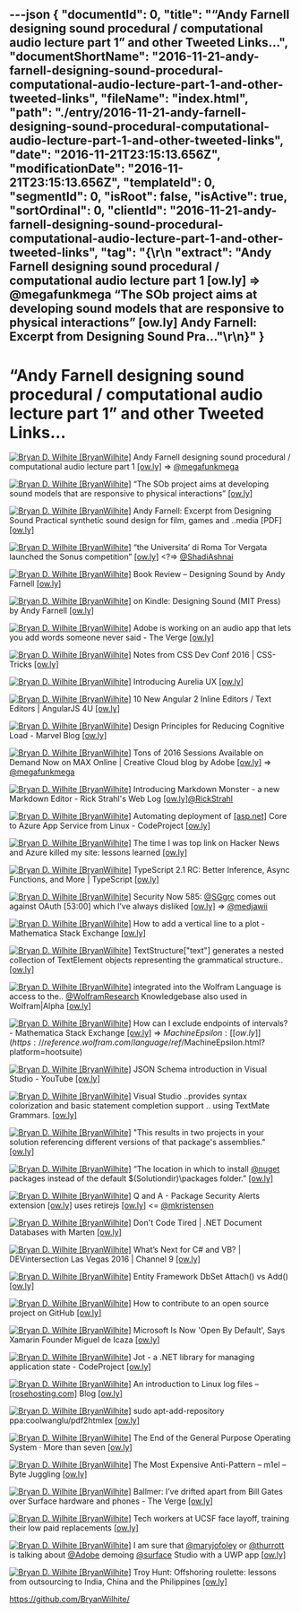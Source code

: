 ---json
{
  "documentId": 0,
  "title": "“Andy Farnell designing sound procedural / computational audio lecture part 1” and other Tweeted Links…",
  "documentShortName": "2016-11-21-andy-farnell-designing-sound-procedural-computational-audio-lecture-part-1-and-other-tweeted-links",
  "fileName": "index.html",
  "path": "./entry/2016-11-21-andy-farnell-designing-sound-procedural-computational-audio-lecture-part-1-and-other-tweeted-links",
  "date": "2016-11-21T23:15:13.656Z",
  "modificationDate": "2016-11-21T23:15:13.656Z",
  "templateId": 0,
  "segmentId": 0,
  "isRoot": false,
  "isActive": true,
  "sortOrdinal": 0,
  "clientId": "2016-11-21-andy-farnell-designing-sound-procedural-computational-audio-lecture-part-1-and-other-tweeted-links",
  "tag": "{\r\n  \"extract\": \"Andy Farnell designing sound procedural / computational audio lecture part 1 [ow.ly] => @megafunkmega “The SOb project aims at developing sound models that are responsive to physical interactions” [ow.ly] Andy Farnell: Excerpt from Designing Sound Pra...\"\r\n}"
}
---

# “Andy Farnell designing sound procedural / computational audio lecture part 1” and other Tweeted Links…

[<img alt="Bryan D. Wilhite [BryanWilhite]" src="https://songhay.blob.core.windows.net/shared-social-twitter/BryanWilhite.jpeg">](http://songhayblog.azurewebsites.net/ "Bryan D. Wilhite [BryanWilhite]") Andy Farnell designing sound procedural / computational audio lecture part 1 [[ow.ly]](https://www.youtube.com/watch?v=Dc04hDcy3lo&list=PLLHtPBwbWUW5EG-4ajfz5BQBOIm31ClhC) => [@megafunkmega](http://twitter.com/megafunkmega)

[<img alt="Bryan D. Wilhite [BryanWilhite]" src="https://songhay.blob.core.windows.net/shared-social-twitter/BryanWilhite.jpeg">](http://songhayblog.azurewebsites.net/ "Bryan D. Wilhite [BryanWilhite]") “The SOb project aims at developing sound models that are responsive to physical interactions” [[ow.ly]](http://www.soundobject.org/)

[<img alt="Bryan D. Wilhite [BryanWilhite]" src="https://songhay.blob.core.windows.net/shared-social-twitter/BryanWilhite.jpeg">](http://songhayblog.azurewebsites.net/ "Bryan D. Wilhite [BryanWilhite]") Andy Farnell: Excerpt from Designing Sound Practical synthetic sound design for film, games and ..media [PDF] [[ow.ly]](http://aspress.co.uk/ds/pdf/pd_intro.pdf)

[<img alt="Bryan D. Wilhite [BryanWilhite]" src="https://songhay.blob.core.windows.net/shared-social-twitter/BryanWilhite.jpeg">](http://songhayblog.azurewebsites.net/ "Bryan D. Wilhite [BryanWilhite]") “the Universita’ di Roma Tor Vergata launched the Sonus competition” [[ow.ly]](http://www.soundobject.org/EventOS/Sonus/Welcome.html) <?=> [@ShadiAshnai](http://twitter.com/ShadiAshnai)

[<img alt="Bryan D. Wilhite [BryanWilhite]" src="https://songhay.blob.core.windows.net/shared-social-twitter/BryanWilhite.jpeg">](http://songhayblog.azurewebsites.net/ "Bryan D. Wilhite [BryanWilhite]") Book Review – Designing Sound by Andy Farnell [[ow.ly]](https://soundbytesmag.net/designingsoundbyandyfarnell/)

[<img alt="Bryan D. Wilhite [BryanWilhite]" src="https://songhay.blob.core.windows.net/shared-social-twitter/BryanWilhite.jpeg">](http://songhayblog.azurewebsites.net/ "Bryan D. Wilhite [BryanWilhite]") on Kindle: Designing Sound (MIT Press) by Andy Farnell [[ow.ly]](https://www.amazon.com/Designing-Sound-Press-Andy-Farnell-ebook/dp/B008H5QA04%3FSubscriptionId%3D1SW6D7X6ZXXR92KVX0G2%26tag%3Dthekintespacec00%26linkCode%3Dxm2%26camp%3D2025%26creative%3D165953%26creativeASIN%3DB008H5QA04)

[<img alt="Bryan D. Wilhite [BryanWilhite]" src="https://songhay.blob.core.windows.net/shared-social-twitter/BryanWilhite.jpeg">](http://songhayblog.azurewebsites.net/ "Bryan D. Wilhite [BryanWilhite]") Adobe is working on an audio app that lets you add words someone never said - The Verge [[ow.ly]](https://www.theverge.com/2016/11/3/13514088/adobe-photoshop-audio-project-voco)

[<img alt="Bryan D. Wilhite [BryanWilhite]" src="https://songhay.blob.core.windows.net/shared-social-twitter/BryanWilhite.jpeg">](http://songhayblog.azurewebsites.net/ "Bryan D. Wilhite [BryanWilhite]") Notes from CSS Dev Conf 2016 | CSS-Tricks [[ow.ly]](https://css-tricks.com/notes-css-dev-conf-2016/)

[<img alt="Bryan D. Wilhite [BryanWilhite]" src="https://songhay.blob.core.windows.net/shared-social-twitter/BryanWilhite.jpeg">](http://songhayblog.azurewebsites.net/ "Bryan D. Wilhite [BryanWilhite]") Introducing Aurelia UX [[ow.ly]](https://aurelia.io/blog/2016/11/04/introducing-aurelia-ux/)

[<img alt="Bryan D. Wilhite [BryanWilhite]" src="https://songhay.blob.core.windows.net/shared-social-twitter/BryanWilhite.jpeg">](http://songhayblog.azurewebsites.net/ "Bryan D. Wilhite [BryanWilhite]") 10 New Angular 2 Inline Editors / Text Editors | AngularJS 4U [[ow.ly]](http://www.angularjs4u.com/angularjs2/10-angular-2-inline-editors-text-editors/)

[<img alt="Bryan D. Wilhite [BryanWilhite]" src="https://songhay.blob.core.windows.net/shared-social-twitter/BryanWilhite.jpeg">](http://songhayblog.azurewebsites.net/ "Bryan D. Wilhite [BryanWilhite]") Design Principles for Reducing Cognitive Load - Marvel Blog [[ow.ly]](https://blog.marvelapp.com/design-principles-reducing-cognitive-load/)

[<img alt="Bryan D. Wilhite [BryanWilhite]" src="https://songhay.blob.core.windows.net/shared-social-twitter/BryanWilhite.jpeg">](http://songhayblog.azurewebsites.net/ "Bryan D. Wilhite [BryanWilhite]") Tons of 2016 Sessions Available on Demand Now on MAX Online | Creative Cloud blog by Adobe [[ow.ly]](https://blogs.adobe.com/creativecloud/tons-of-2016-sessions-available-on-demand-now-on-max-online/) => [@megafunkmega](http://twitter.com/megafunkmega)

[<img alt="Bryan D. Wilhite [BryanWilhite]" src="https://songhay.blob.core.windows.net/shared-social-twitter/BryanWilhite.jpeg">](http://songhayblog.azurewebsites.net/ "Bryan D. Wilhite [BryanWilhite]") Introducing Markdown Monster - a new Markdown Editor - Rick Strahl's Web Log [[ow.ly]](https://weblog.west-wind.com/posts/2016/Nov/04/Introducing-Markdown-Monster-a-new-Markdown-Editor)[@RickStrahl](http://twitter.com/RickStrahl)

[<img alt="Bryan D. Wilhite [BryanWilhite]" src="https://songhay.blob.core.windows.net/shared-social-twitter/BryanWilhite.jpeg">](http://songhayblog.azurewebsites.net/ "Bryan D. Wilhite [BryanWilhite]") Automating deployment of [[asp.net]](http://ASP.NET) Core to Azure App Service from Linux - CodeProject [[ow.ly]](https://www.codeproject.com/Articles/1153874/Automating-deployment-of-ASP-NET-Core-to-Azure-App)

[<img alt="Bryan D. Wilhite [BryanWilhite]" src="https://songhay.blob.core.windows.net/shared-social-twitter/BryanWilhite.jpeg">](http://songhayblog.azurewebsites.net/ "Bryan D. Wilhite [BryanWilhite]") The time I was top link on Hacker News and Azure killed my site: lessons learned [[ow.ly]](http://codeclimber.net.nz/archive/2016/11/03/The-time-I-was-top-link-on-Hacker-News-and/)

[<img alt="Bryan D. Wilhite [BryanWilhite]" src="https://songhay.blob.core.windows.net/shared-social-twitter/BryanWilhite.jpeg">](http://songhayblog.azurewebsites.net/ "Bryan D. Wilhite [BryanWilhite]") TypeScript 2.1 RC: Better Inference, Async Functions, and More | TypeScript [[ow.ly]](https://devblogs.microsoft.com/typescript/typescript-2-1-rc-better-inference-async-functions-and-more-2/)

[<img alt="Bryan D. Wilhite [BryanWilhite]" src="https://songhay.blob.core.windows.net/shared-social-twitter/BryanWilhite.jpeg">](http://songhayblog.azurewebsites.net/ "Bryan D. Wilhite [BryanWilhite]") Security Now 585: [@SGgrc](http://twitter.com/SGgrc) comes out against OAuth [53:00] which I’ve always disliked [[ow.ly]](https://www.youtube.com/watch?v=wIzwg5LtlL0) => [@medjawii](http://twitter.com/medjawii)

[<img alt="Bryan D. Wilhite [BryanWilhite]" src="https://songhay.blob.core.windows.net/shared-social-twitter/BryanWilhite.jpeg">](http://songhayblog.azurewebsites.net/ "Bryan D. Wilhite [BryanWilhite]") How to add a vertical line to a plot - Mathematica Stack Exchange [[ow.ly]](https://mathematica.stackexchange.com/questions/3561/how-to-add-a-vertical-line-to-a-plot)

[<img alt="Bryan D. Wilhite [BryanWilhite]" src="https://songhay.blob.core.windows.net/shared-social-twitter/BryanWilhite.jpeg">](http://songhayblog.azurewebsites.net/ "Bryan D. Wilhite [BryanWilhite]") TextStructure["text"] generates a nested collection of TextElement objects representing the grammatical structure.. [[ow.ly]](https://reference.wolfram.com/language/ref/TextStructure.html)

[<img alt="Bryan D. Wilhite [BryanWilhite]" src="https://songhay.blob.core.windows.net/shared-social-twitter/BryanWilhite.jpeg">](http://songhayblog.azurewebsites.net/ "Bryan D. Wilhite [BryanWilhite]") integrated into the Wolfram Language is access to the.. [@WolframResearch](http://twitter.com/WolframResearch) Knowledgebase also used in Wolfram|Alpha [[ow.ly]](https://reference.wolfram.com/language/guide/KnowledgeRepresentationAndAccess.html)

[<img alt="Bryan D. Wilhite [BryanWilhite]" src="https://songhay.blob.core.windows.net/shared-social-twitter/BryanWilhite.jpeg">](http://songhayblog.azurewebsites.net/ "Bryan D. Wilhite [BryanWilhite]") How can I exclude endpoints of intervals? - Mathematica Stack Exchange [[ow.ly]](https://mathematica.stackexchange.com/questions/110752/how-can-i-exclude-endpoints-of-intervals) => $MachineEpsilon: [[ow.ly]](https://reference.wolfram.com/language/ref/$MachineEpsilon.html?platform=hootsuite)

[<img alt="Bryan D. Wilhite [BryanWilhite]" src="https://songhay.blob.core.windows.net/shared-social-twitter/BryanWilhite.jpeg">](http://songhayblog.azurewebsites.net/ "Bryan D. Wilhite [BryanWilhite]") JSON Schema introduction in Visual Studio - YouTube [[ow.ly]](https://www.youtube.com/watch?v=Jt5SCNC87d4)

[<img alt="Bryan D. Wilhite [BryanWilhite]" src="https://songhay.blob.core.windows.net/shared-social-twitter/BryanWilhite.jpeg">](http://songhayblog.azurewebsites.net/ "Bryan D. Wilhite [BryanWilhite]") Visual Studio ..provides syntax colorization and basic statement completion support .. using TextMate Grammars. [[ow.ly]](https://docs.microsoft.com/en-us/visualstudio/ide/adding-visual-studio-editor-support-for-other-languages?view=vs-2015&redirectedfrom=MSDN)

[<img alt="Bryan D. Wilhite [BryanWilhite]" src="https://songhay.blob.core.windows.net/shared-social-twitter/BryanWilhite.jpeg">](http://songhayblog.azurewebsites.net/ "Bryan D. Wilhite [BryanWilhite]") "This results in two projects in your solution referencing different versions of that package's assemblies." [[ow.ly]](https://stackoverflow.com/questions/5133516/why-am-i-getting-assembly-dll-must-be-strong-signed-in-order-to-be-marked-a)

[<img alt="Bryan D. Wilhite [BryanWilhite]" src="https://songhay.blob.core.windows.net/shared-social-twitter/BryanWilhite.jpeg">](http://songhayblog.azurewebsites.net/ "Bryan D. Wilhite [BryanWilhite]") “The location in which to install [@nuget](http://twitter.com/nuget) packages instead of the default $(Solutiondir)\packages folder.” [[ow.ly]](https://docs.microsoft.com:443/en-us/nuget/reference/nuget-config-file#config-section)

[<img alt="Bryan D. Wilhite [BryanWilhite]" src="https://songhay.blob.core.windows.net/shared-social-twitter/BryanWilhite.jpeg">](http://songhayblog.azurewebsites.net/ "Bryan D. Wilhite [BryanWilhite]") Q and A - Package Security Alerts extension [[ow.ly]](https://marketplace.visualstudio.com/items?itemName=MadsKristensen.PackageSecurityAlerts) uses retirejs [[ow.ly]](http://retirejs.github.io/retire.js/?platform=hootsuite) <= [@mkristensen](http://twitter.com/mkristensen)

[<img alt="Bryan D. Wilhite [BryanWilhite]" src="https://songhay.blob.core.windows.net/shared-social-twitter/BryanWilhite.jpeg">](http://songhayblog.azurewebsites.net/ "Bryan D. Wilhite [BryanWilhite]") Don't Code Tired | .NET Document Databases with Marten [[ow.ly]](http://dontcodetired.com/blog/post/NET-Document-Databases-with-Marten)

[<img alt="Bryan D. Wilhite [BryanWilhite]" src="https://songhay.blob.core.windows.net/shared-social-twitter/BryanWilhite.jpeg">](http://songhayblog.azurewebsites.net/ "Bryan D. Wilhite [BryanWilhite]") What’s Next for C# and VB? | DEVintersection Las Vegas 2016 | Channel 9 [[ow.ly]](https://channel9.msdn.com/Events/DEVintersection/DEVintersection-Las-Vegas-2016/DEVi015)

[<img alt="Bryan D. Wilhite [BryanWilhite]" src="https://songhay.blob.core.windows.net/shared-social-twitter/BryanWilhite.jpeg">](http://songhayblog.azurewebsites.net/ "Bryan D. Wilhite [BryanWilhite]") Entity Framework DbSet Attach() vs Add() [[ow.ly]](http://geekswithblogs.net/renso/archive/2016/11/07/entity-framework-dbset-attach-vs-add.aspx)

[<img alt="Bryan D. Wilhite [BryanWilhite]" src="https://songhay.blob.core.windows.net/shared-social-twitter/BryanWilhite.jpeg">](http://songhayblog.azurewebsites.net/ "Bryan D. Wilhite [BryanWilhite]") How to contribute to an open source project on GitHub [[ow.ly]](http://blog.davidecoppola.com/2016/11/howto-contribute-to-open-source-project-on-github/)

[<img alt="Bryan D. Wilhite [BryanWilhite]" src="https://songhay.blob.core.windows.net/shared-social-twitter/BryanWilhite.jpeg">](http://songhayblog.azurewebsites.net/ "Bryan D. Wilhite [BryanWilhite]") Microsoft Is Now 'Open By Default', Says Xamarin Founder Miguel de Icaza [[ow.ly]](https://www.forbes.com/sites/adrianbridgwater/2016/11/08/microsoft-is-now-open-by-default-says-xamarin-founder-miguel-de-icaza/#628fa45c20e7)

[<img alt="Bryan D. Wilhite [BryanWilhite]" src="https://songhay.blob.core.windows.net/shared-social-twitter/BryanWilhite.jpeg">](http://songhayblog.azurewebsites.net/ "Bryan D. Wilhite [BryanWilhite]") Jot - a .NET library for managing application state - CodeProject [[ow.ly]](https://www.codeproject.com/Articles/1152831/Jot-a-NET-library-for-managing-application-state)

[<img alt="Bryan D. Wilhite [BryanWilhite]" src="https://songhay.blob.core.windows.net/shared-social-twitter/BryanWilhite.jpeg">](http://songhayblog.azurewebsites.net/ "Bryan D. Wilhite [BryanWilhite]") An introduction to Linux log files – [[rosehosting.com]](http://RoseHosting.com) Blog [[ow.ly]](https://www.rosehosting.com/blog/linux-log-files/)

[<img alt="Bryan D. Wilhite [BryanWilhite]" src="https://songhay.blob.core.windows.net/shared-social-twitter/BryanWilhite.jpeg">](http://songhayblog.azurewebsites.net/ "Bryan D. Wilhite [BryanWilhite]") sudo apt-add-repository ppa:coolwanglu/pdf2htmlex [[ow.ly]](https://github.com/coolwanglu/pdf2htmlEX/issues/349)

[<img alt="Bryan D. Wilhite [BryanWilhite]" src="https://songhay.blob.core.windows.net/shared-social-twitter/BryanWilhite.jpeg">](http://songhayblog.azurewebsites.net/ "Bryan D. Wilhite [BryanWilhite]") The End of the General Purpose Operating System · More than seven [[ow.ly]](https://www.morethanseven.net/2016/11/05/the-end-of-the-general-purpose-operating-system-as-it-happens/)

[<img alt="Bryan D. Wilhite [BryanWilhite]" src="https://songhay.blob.core.windows.net/shared-social-twitter/BryanWilhite.jpeg">](http://songhayblog.azurewebsites.net/ "Bryan D. Wilhite [BryanWilhite]") The Most Expensive Anti-Pattern – m1el – Byte Juggling [[ow.ly]](http://m1el.github.io/printf-antipattern/)

[<img alt="Bryan D. Wilhite [BryanWilhite]" src="https://songhay.blob.core.windows.net/shared-social-twitter/BryanWilhite.jpeg">](http://songhayblog.azurewebsites.net/ "Bryan D. Wilhite [BryanWilhite]") Ballmer: I’ve drifted apart from Bill Gates over Surface hardware and phones - The Verge [[ow.ly]](https://www.theverge.com/2016/11/4/13519790/steve-ballmer-bloomberg-interview-bill-gates-surface-nokia-hardware)

[<img alt="Bryan D. Wilhite [BryanWilhite]" src="https://songhay.blob.core.windows.net/shared-social-twitter/BryanWilhite.jpeg">](http://songhayblog.azurewebsites.net/ "Bryan D. Wilhite [BryanWilhite]") Tech workers at UCSF face layoff, training their low paid replacements [[ow.ly]](https://www.mercurynews.com/2016/11/03/after-pink-slips-ucsf-tech-workers-train-their-foreign-replacements/)

[<img alt="Bryan D. Wilhite [BryanWilhite]" src="https://songhay.blob.core.windows.net/shared-social-twitter/BryanWilhite.jpeg">](http://songhayblog.azurewebsites.net/ "Bryan D. Wilhite [BryanWilhite]") I am sure that [@maryjofoley](http://twitter.com/maryjofoley) or [@thurrott](http://twitter.com/thurrott) is talking about [@Adobe](http://twitter.com/Adobe) demoing [@surface](http://twitter.com/surface) Studio with a UWP app [[ow.ly]](https://www.youtube.com/watch?v=pf35qphKOWE)

[<img alt="Bryan D. Wilhite [BryanWilhite]" src="https://songhay.blob.core.windows.net/shared-social-twitter/BryanWilhite.jpeg">](http://songhayblog.azurewebsites.net/ "Bryan D. Wilhite [BryanWilhite]") Troy Hunt: Offshoring roulette: lessons from outsourcing to India, China and the Philippines [[ow.ly]](https://www.troyhunt.com/offshoring-roulette-lessons-from-outsourcing-to-india-china-and-the-philippines/)

<https://github.com/BryanWilhite/>
